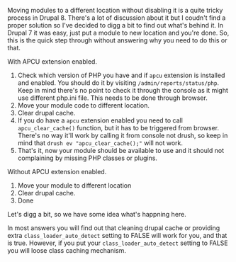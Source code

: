 Moving modules to a different location without disabling it is a quite tricky process in Drupal 8. There's a lot of discussion about it but I coudn't find a proper solution so I've decided to digg a bit to find out what's behind it. In Drupal 7 it was easy, just put a module to new location and you're done. So, this is the quick step through without answering why you need to do this or that.

With APCU extension enabled.

1. Check which version of PHP you have and if `apcu` extension is installed and enabled. You should do it by visiting `/admin/reports/status/php`. Keep in mind there's no point to check it through the console as it might use different php.ini file. This needs to be done through browser.
2. Move your module code to different location.
3. Clear drupal cache.
4. If you do have a `apcu` extension enabled you need to call `apcu_clear_cache()` function, but it has to be triggered from browser. There's no way it'll work by calling it from console not drush, so keep in mind that `drush ev "apcu_clear_cache();"` will not work.
5. That's it, now your module should be available to use and it should not complaining by missing PHP classes or plugins.

Without APCU extension enabled.

1. Move your module to different location
2. Clear drupal cache.
3. Done

Let's digg a bit, so we have some idea what's happning here. 

In most answers you will find out that cleaning drupal cache or providing extra `class_loader_auto_detect` setting to FALSE will work for you, and that is true. However, if you put your `class_loader_auto_detect` setting to FALSE you will loose class caching mechanism. 

